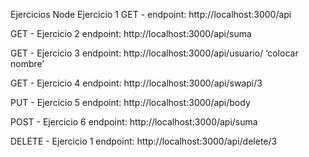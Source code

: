 Ejercicios Node
Ejercicio 1
GET -
endpoint: http://localhost:3000/api

GET -
Ejercicio 2
endpoint: http://localhost:3000/api/suma

GET -
Ejercicio 3
endpoint: http://localhost:3000/api/usuario/ ‘colocar nombre’

GET -
Ejercicio 4
endpoint: http://localhost:3000/api/swapi/3

PUT -
Ejercicio 5
endpoint: http://localhost:3000/api/body

POST -
Ejercicio 6
endpoint: http://localhost:3000/api/suma

DELETE -
Ejercicio 1
endpoint: http://localhost:3000/api/delete/3
